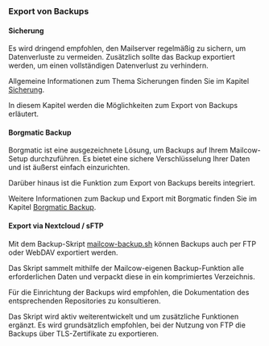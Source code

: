 ### Export von Backups

#### Sicherung
Es wird dringend empfohlen, den Mailserver regelmäßig zu sichern, um Datenverluste zu vermeiden. Zusätzlich sollte das Backup exportiert werden, um einen vollständigen Datenverlust zu verhindern.

Allgemeine Informationen zum Thema Sicherungen finden Sie im Kapitel [Sicherung](https://docs.mailcow.email/de/backup_restore/b_n_r-backup/).

In diesem Kapitel werden die Möglichkeiten zum Export von Backups erläutert.

#### Borgmatic Backup
Borgmatic ist eine ausgezeichnete Lösung, um Backups auf Ihrem Mailcow-Setup durchzuführen. Es bietet eine sichere Verschlüsselung Ihrer Daten und ist äußerst einfach einzurichten.

Darüber hinaus ist die Funktion zum Export von Backups bereits integriert.

Weitere Informationen zum Backup und Export mit Borgmatic finden Sie im Kapitel [Borgmatic Backup](https://docs.mailcow.email/de/third_party/borgmatic/third_party-borgmatic/).

#### Export via Nextcloud / sFTP
Mit dem Backup-Skript [mailcow-backup.sh](https://github.com/the1andoni/mailcow-backupV2) können Backups auch per FTP oder WebDAV exportiert werden.

Das Skript sammelt mithilfe der Mailcow-eigenen Backup-Funktion alle erforderlichen Daten und verpackt diese in ein komprimiertes Verzeichnis.

Für die Einrichtung der Backups wird empfohlen, die Dokumentation des entsprechenden Repositories zu konsultieren.

Das Skript wird aktiv weiterentwickelt und um zusätzliche Funktionen ergänzt. Es wird grundsätzlich empfohlen, bei der Nutzung von FTP die Backups über TLS-Zertifikate zu exportieren.
